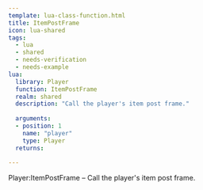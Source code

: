 ```yaml
---
template: lua-class-function.html
title: ItemPostFrame
icon: lua-shared
tags:
  - lua
  - shared
  - needs-verification
  - needs-example
lua:
  library: Player
  function: ItemPostFrame
  realm: shared
  description: "Call the player's item post frame."
  
  arguments:
  - position: 1
    name: "player"
    type: Player
  returns:
    
---
```


<div class="lua__search__keywords">
Player:ItemPostFrame &#x2013; Call the player's item post frame.
</div>
